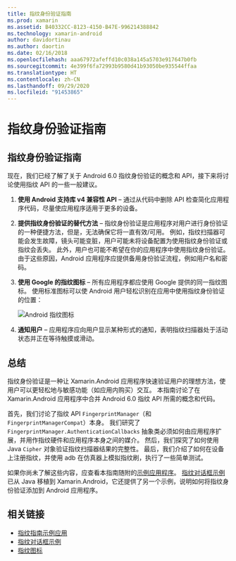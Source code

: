 ```yaml
---
title: 指纹身份验证指南
ms.prod: xamarin
ms.assetid: B40332CC-8123-4150-B47E-996214388842
ms.technology: xamarin-android
author: davidortinau
ms.author: daortin
ms.date: 02/16/2018
ms.openlocfilehash: aaa67972afeffd10c038a145a5703e917647b0fb
ms.sourcegitcommit: 4e399f6fa72993b9580d41b93050be935544ffaa
ms.translationtype: HT
ms.contentlocale: zh-CN
ms.lasthandoff: 09/29/2020
ms.locfileid: "91453865"
---
```

# <a name="fingerprint-authentication-guidance"></a>指纹身份验证指南

## <a name="fingerprint-authentication-guidance"></a>指纹身份验证指南

现在，我们已经了解了关于 Android 6.0 指纹身份验证的概念和 API，接下来将讨论使用指纹 API 的一些一般建议。

1. **使用 Android 支持库 v4 兼容性 API** &ndash; 通过从代码中删除 API 检查简化应用程序代码，尽量使应用程序适用于更多的设备。
2. **提供指纹身份验证的替代方法** &ndash; 指纹身份验证是应用程序对用户进行身份验证的一种便捷方法，但是，无法确保它将一直有效/可用。 例如，指纹扫描器可能会发生故障，镜头可能变脏，用户可能未将设备配置为使用指纹身份验证或指纹会丢失。 此外，用户也可能不希望在你的应用程序中使用指纹身份验证。 由于这些原因，Android 应用程序应提供备用身份验证流程，例如用户名和密码。
3. **使用 Google 的指纹图标** &ndash; 所有应用程序都应使用 Google 提供的同一指纹图标。 使用标准图标可以使 Android 用户轻松识别在应用中使用指纹身份验证的位置： 
    
    ![Android 指纹图标](summary-images/ic-fp-40px.png)
    
4. **通知用户** &ndash; 应用程序应向用户显示某种形式的通知，表明指纹扫描器处于活动状态并正在等待触摸或滑动。 

## <a name="summary"></a>总结

指纹身份验证是一种让 Xamarin.Android 应用程序快速验证用户的理想方法，使用户可以更轻松地与敏感功能（如应用内购买）交互。 本指南讨论了在 Xamarin.Android 应用程序中合并 Android 6.0 指纹 API 所需的概念和代码。

首先，我们讨论了指纹 API `FingerprintManager`（和 `FingerprintManagerCompat`）本身。 我们研究了 `FingerprintManager.AuthenticationCallbacks` 抽象类必须如何由应用程序扩展，并用作指纹硬件和应用程序本身之间的媒介。 然后，我们探究了如何使用 Java `Cipher` 对象验证指纹扫描器结果的完整性。 最后，我们介绍了如何在设备上注册指纹，并使用 adb 在仿真器上模拟指纹刷，执行了一些简单测试。 

如果你尚未了解这些内容，应查看本指南随附的[示例应用程序](https://github.com/xamarin/monodroid-samples/tree/master/FingerprintGuide)。 [指纹对话框示例](/samples/xamarin/monodroid-samples/android-m-fingerprintdialog)已从 Java 移植到 Xamarin.Android，它还提供了另一个示例，说明如何将指纹身份验证添加到 Android 应用程序。

## <a name="related-links"></a>相关链接

- [指纹指南示例应用](https://github.com/xamarin/monodroid-samples/tree/master/FingerprintGuide)
- [指纹对话框示例](/samples/xamarin/monodroid-samples/android-m-fingerprintdialog)
- [指纹图标](https://raw.githubusercontent.com/xamarin/monodroid-samples/master/FingerprintGuide/FingerprintSampleApp/Resources/drawable-hdpi/ic_fp_40px.png)